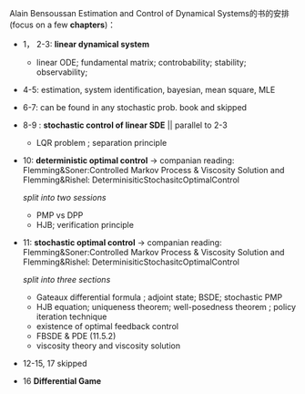 Alain Bensoussan
Estimation and Control of Dynamical Systems的书的安排 (focus on a few **chapters**)：
+  1， 2-3: **linear dynamical system**
    + linear ODE;   fundamental matrix; controbability; stability; observability; 
  
  
+ 4-5:   estimation, system identification, bayesian, mean square, MLE

+ 6-7: can be found in any stochastic prob. book and skipped

+ 8-9 : **stochastic control of linear SDE** || parallel to  2-3
   +  LQR problem ; separation principle 
   
+ 10:  **deterministic optimal control** -> companian  reading:  Flemming&Soner:Controlled Markov Process & Viscosity Solution and  Flemming&Rishel: DeterminisiticStochasitcOptimalControl

   *split into two sessions* 
   
    +  PMP  vs  DPP
    +  HJB; verification principle 
  
+ 11:  **stochastic optimal control** -> companian reading:  Flemming&Soner:Controlled Markov Process & Viscosity Solution and  Flemming&Rishel: DeterminisiticStochasitcOptimalControl

   *split into three sections*   
    +  Gateaux differential formula ; adjoint state; BSDE; stochastic PMP
    +  HJB equation; uniqueness theorem; well-posedness theorem ; policy iteration technique 
    +  existence of optimal feedback control 
    +  FBSDE & PDE (11.5.2)
    +  viscosity theory and viscosity solution
 
 + 12-15, 17 skipped 
 + 16 **Differential Game** 
  
  
